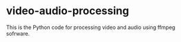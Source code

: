# video-audio-processing
This is the Python code for processing video and audio using ffmpeg sofrware.
